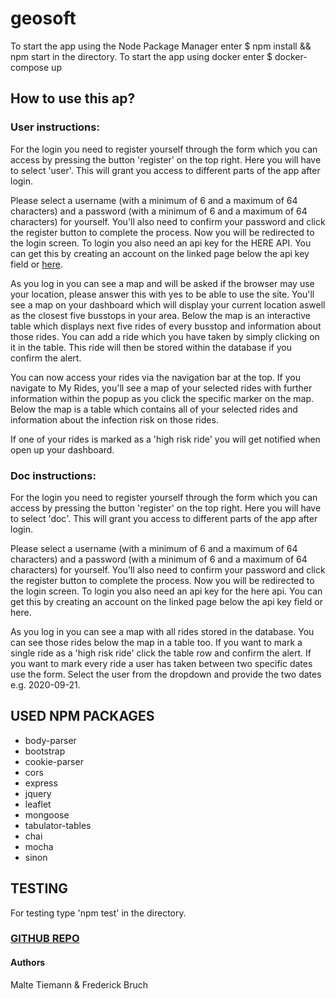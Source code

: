 # geosoft

To start the app using the Node Package Manager enter $ npm install && npm start in the directory.
To start the app using docker enter $ docker-compose up

## How to use this ap?

### User instructions:
For the login you need to register yourself through the form which you can access by pressing the button 'register' on the top right. Here you will have to select 'user'. This will grant you access to different parts of the app after login.

Please select a username (with a minimum of 6 and a maximum of 64 characters) and a password (with a minimum of 6 and a maximum of 64 characters) for yourself. You'll also need to confirm your password and click the register button to complete the process.
Now you will be redirected to the login screen. To login you also need an api key for the HERE API. You can get this by creating an account on the linked page below the api key field or [here](https://developer.here.com/documentation/authentication/dev_guide/topics/api-key-credentials.html).

As you log in you can see a map and will be asked if the browser may use your location, please answer this with yes to be able to use the site. You'll see a map on your dashboard which will display your current location aswell as the closest five busstops in your area. Below the map is an interactive table which displays next five rides of every busstop and information about those rides. You can add a ride which you have taken by simply clicking on it in the table. This ride will then be stored within the database if you confirm the alert.

You can now access your rides via the navigation bar at the top. If you navigate to My Rides, you'll see a map of your selected rides with further information within the popup as you click the specific marker on the map. Below the map is a table which contains all of your selected rides and information about the infection risk on those rides.

If one of your rides is marked as a 'high risk ride' you will get notified when open up your dashboard.

### Doc instructions:
For the login you need to register yourself through the form which you can access by pressing the button 'register' on the top right. Here you will have to select 'doc'. This will grant you access to different parts of the app after login.

Please select a username (with a minimum of 6 and a maximum of 64 characters) and a password (with a minimum of 6 and a maximum of 64 characters) for yourself. You'll also need to confirm your password and click the register button to complete the process.
Now you will be redirected to the login screen. To login you also need an api key for the here api. You can get this by creating an account on the linked page below the api key field or here.

As you log in you can see a map with all rides stored in the database. You can see those rides below the map in a table too. If you want to mark a single ride as a 'high risk ride' click the table row and confirm the alert. If you want to mark every ride a user has taken between two specific dates use the form. Select the user from the dropdown and provide the two dates e.g. 2020-09-21.

## USED NPM PACKAGES
- body-parser
- bootstrap
- cookie-parser
- cors
- express
- jquery
- leaflet
- mongoose
- tabulator-tables
- chai
- mocha
- sinon

## TESTING
For testing type 'npm test' in the directory.

### [GITHUB REPO](https://github.com/fbruc03)

#### Authors
Malte Tiemann & Frederick Bruch
